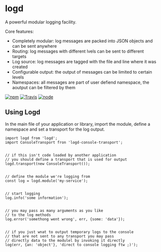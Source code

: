 # logd

A powerful modular logging facility.

Core features:

- Completely modular: log messages are packed into JSON objects and can be sent anywhere
- Routing: log messages with different lvels can be sent to different targets
- Log source: log messages are tagged with the file and line where it was created
- Configurable output: the output of messages can be limited to certain levels
- Namespaces: all messages are part of user defiend namespace, the aoutput can be filtered by them



[![npm](https://img.shields.io/npm/dm/logd.svg?style=flat-square)](https://www.npmjs.com/package/logd)
[![Travis](https://img.shields.io/travis/eventEmitter/logd.svg?style=flat-square)](https://travis-ci.org/eventEmitter/logd)
[![node](https://img.shields.io/node/v/logd.svg?style=flat-square)](https://nodejs.org/)


## Using Logd

In the main file of your application or library, import the module, define a 
namespace and set a transport for the log output.

    import logd from 'logd';
    import ConsoleTransport fron 'logd-console-transport';


    // if this isn't code loaded by another application
    // you should define a transport that is used for output
    logd.transport(new ConsoleTransport());


    // define the module we're logging from
    const log = logd.module('my-service');


    // start logging
    log.info('some information');


    // you may pass as many arguments as you like 
    // to the log methods
    log.error('somethong went wrong', err, {some: 'data'});


    // if you just wnat to output temporary logs to the console
    // that are not sent to any transport you may pass
    // directly data to the modulel by invoking it directly
    log(err, {an: 'object'}, 'direct to console logging ftw ;)');

